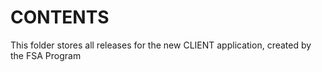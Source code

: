 # CONTENTS

This folder stores all releases for the new CLIENT application, created by the FSA Program 
